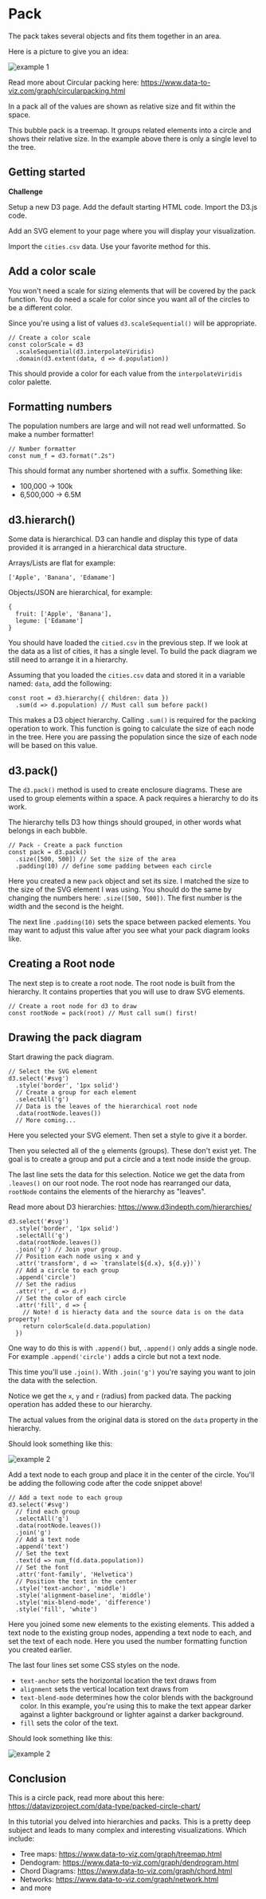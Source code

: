 # Pack

The pack takes several objects and fits them together in an area. 

Here is a picture to give you an idea:

![example 1](images/example-1.png)

Read more about Circular packing here: https://www.data-to-viz.com/graph/circularpacking.html

In a pack all of the values are shown as relative size and fit within the space.

This bubble pack is a treemap. It groups related elements into a circle and shows their relative size. In the example above there is only a single level to the tree. 

## Getting started

**Challenge**

Setup a new D3 page. Add the default starting HTML code. Import the D3.js code.

Add an SVG element to your page where you will display your visualization. 

Import the `cities.csv` data. Use your favorite method for this. 

## Add a color scale

You won't need a scale for sizing elements that will be covered by the pack function. You do need a scale for color since you want all of the circles to be a different color. 

Since you're using a list of values `d3.scaleSequential()` will be appropriate. 

```JS
// Create a color scale 
const colorScale = d3
  .scaleSequential(d3.interpolateViridis)
  .domain(d3.extent(data, d => d.population))
```

This should provide a color for each value from the `interpolateViridis` color palette. 

## Formatting numbers

The population numbers are large and will not read well unformatted. So make a number formatter! 

```JS
// Number formatter
const num_f = d3.format(".2s")
```

This should format any number shortened with a suffix. Something like: 

- 100,000 -> 100k
- 6,500,000 -> 6.5M

## d3.hierarch()

Some data is hierarchical. D3 can handle and display this type of data provided it is arranged in a hierarchical data structure. 

Arrays/Lists are flat for example: 

```
['Apple', 'Banana', 'Edamame']
```

Objects/JSON are hierarchical, for example: 

```
{
  fruit: ['Apple', 'Banana'],
  legume: ['Edamame']
}
```

You should have loaded the `citied.csv` in the previous step. If we look at the data as a list of cities, it has a single level. To build the pack diagram we still need to arrange it in a hierarchy. 

Assuming that you loaded the `cities.csv` data and stored it in a variable named: `data`, add the following: 

```JS
const root = d3.hierarchy({ children: data })
  .sum(d => d.population) // Must call sum before pack()
```

This makes a D3 object hierarchy. Calling `.sum()` is required for the packing operation to work. This function is going to calculate the size of each node in the tree. Here you are passing the population since the size of each node will be based on this value. 

## d3.pack()

The `d3.pack()` method is used to create enclosure diagrams. These are used to group elements within a space. A pack requires a hierarchy to do its work. 

The hierarchy tells D3 how things should grouped, in other words what belongs in each bubble. 

```JS
// Pack - Create a pack function
const pack = d3.pack()
  .size([500, 500]) // Set the size of the area
  .padding(10) // define some padding between each circle
```

Here you created a new `pack` object and set its size. I matched the size to the size of the SVG element I was using. You should do the same by changing the numbers here: `.size([500, 500])`. The first number is the width and the second is the height. 

The next line `.padding(10)` sets the space between packed elements. You may want to adjust this value after you see what your pack diagram looks like. 

## Creating a Root node

The next step is to create a root node. The root node is built from the hierarchy. It contains properties that you will use to draw SVG elements. 

```JS
// Create a root node for d3 to draw
const rootNode = pack(root) // Must call sum() first! 
```

## Drawing the pack diagram

Start drawing the pack diagram. 

```JS
// Select the SVG element 
d3.select('#svg')
  .style('border', '1px solid')
  // Create a group for each element
  .selectAll('g')
  // Data is the leaves of the hierarchical root node
  .data(rootNode.leaves())
  // More coming...
```

Here you selected your SVG element. Then set a style to give it a border. 

Then you selected all of the `g` elements (groups). These don't exist yet. The goal is to create a group and put a circle and a text node inside the group. 

The last line sets the data for this selection. Notice we get the data from `.leaves()` on our root node. The root node has rearranged our data, `rootNode` contains the elements of the hierarchy as "leaves". 

Read more about D3 hierarchies: https://www.d3indepth.com/hierarchies/ 

```JS
d3.select('#svg')
  .style('border', '1px solid')
  .selectAll('g')
  .data(rootNode.leaves())
  .join('g') // Join your group. 
  // Position each node using x and y 
  .attr('transform', d => `translate(${d.x}, ${d.y})`)
  // Add a circle to each group
  .append('circle')
  // Set the radius
  .attr('r', d => d.r)
  // Set the color of each circle
  .attr('fill', d => {
    // Note! d is hieracty data and the source data is on the data property!
    return colorScale(d.data.population)
  })
```

One way to do this is with `.append()` but, `.append()` only adds a single node. For example `.append('circle')` adds a circle but not a text node. 

This time you'll use `.join()`. With `.join('g')` you're saying you want to join the data with the selection. 

Notice we get the `x`, `y` and `r` (radius) from packed data. The packing operation has added these to our hierarchy. 

The actual values from the original data is stored on the `data` property in the hierarchy. 

Should look something like this: 

![example 2](images/example-2.png)

Add a text node to each group and place it in the center of the circle. You'll be adding the following code after the code snippet above! 

```JS
// Add a text node to each group
d3.select('#svg')
  // find each group
  .selectAll('g')
  .data(rootNode.leaves())
  .join('g')
  // Add a text node
  .append('text')
  // Set the text
  .text(d => num_f(d.data.population))
  // Set the font 
  .attr('font-family', 'Helvetica')
  // Position the text in the center
  .style('text-anchor', 'middle')
  .style('alignment-baseline', 'middle')
  .style('mix-blend-mode', 'difference')
  .style('fill', 'white')
```

Here you joined some new elements to the existing elements. This added a text node to the existing group nodes, appending a text node to each, and set the text of each node. Here you used the number formatting function you created earlier. 

The last four lines set some CSS styles on the node. 

- `text-anchor` sets the horizontal location the text draws from
- `alignment` sets the vertical location text draws from
- `text-blend-mode` determines how the color blends with the background color. In this example, you're using this to make the text appear darker against a lighter background or lighter against a darker background. 
- `fill` sets the color of the text. 

Should look something like this: 

![example 2](images/example-3.png)

## Conclusion

This is a circle pack, read more about this here: https://datavizproject.com/data-type/packed-circle-chart/

In this tutorial you delved into hierarchies and packs. This is a pretty deep subject and leads to many complex and interesting visualizations. Which include: 

- Tree maps: https://www.data-to-viz.com/graph/treemap.html
- Dendogram: https://www.data-to-viz.com/graph/dendrogram.html
- Chord Diagrams: https://www.data-to-viz.com/graph/chord.html
- Networks: https://www.data-to-viz.com/graph/network.html
- and more

